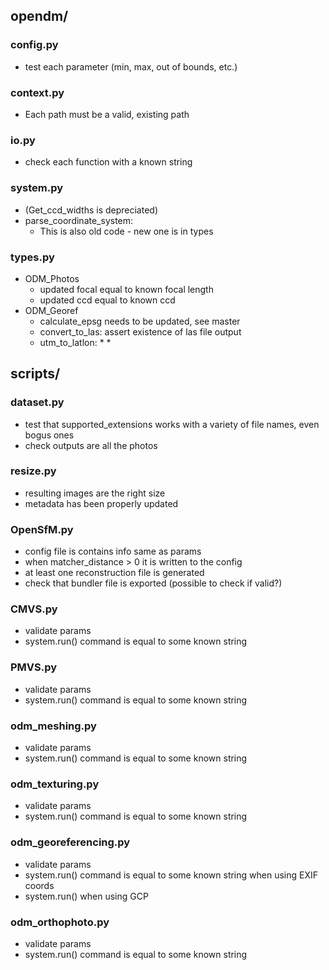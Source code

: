 
## opendm/
### config.py
* test each parameter (min, max, out of bounds, etc.)

### context.py
* Each path must be a valid, existing path

### io.py
* check each function with a known string

### system.py
* (Get_ccd_widths is depreciated)
* parse_coordinate_system:
  * This is also old code - new one is in types

### types.py
* ODM_Photos
  * updated focal equal to known focal length
  * updated ccd equal to known ccd
* ODM_Georef
  * calculate_epsg needs to be updated, see master
  * convert_to_las: assert existence of las file output
  * utm_to_latlon:
    * 
    * 

## scripts/
### dataset.py
* test that supported_extensions works with a variety of file names, even bogus ones
* check outputs are all the photos

### resize.py
* resulting images are the right size 
* metadata has been properly updated

### OpenSfM.py
* config file is contains info same as params
* when matcher_distance > 0 it is written to the config
* at least one reconstruction file is generated
* check that bundler file is exported (possible to check if valid?)

### CMVS.py
* validate params
* system.run() command is equal to some known string

### PMVS.py
* validate params
* system.run() command is equal to some known string

### odm_meshing.py
* validate params
* system.run() command is equal to some known string

### odm_texturing.py
* validate params
* system.run() command is equal to some known string

### odm_georeferencing.py
* validate params
* system.run() command is equal to some known string when using EXIF coords
* system.run() when using GCP

### odm_orthophoto.py
* validate params
* system.run() command is equal to some known string

